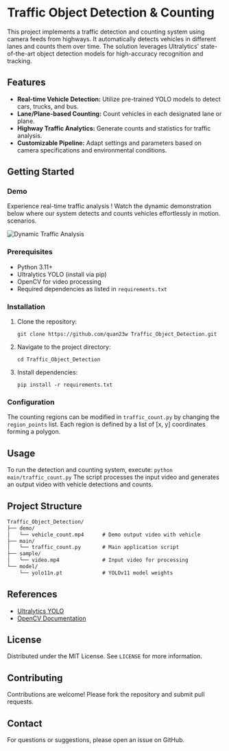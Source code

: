 # Traffic Object Detection & Counting

This project implements a traffic detection and counting system using camera feeds from highways. It automatically detects vehicles in different lanes and counts them over time. The solution leverages Ultralytics' state-of-the-art object detection models for high-accuracy recognition and tracking.

## Features

- **Real-time Vehicle Detection:** Utilize pre-trained YOLO models to detect cars, trucks, and bus.
- **Lane/Plane-based Counting:** Count vehicles in each designated lane or plane.
- **Highway Traffic Analytics:** Generate counts and statistics for traffic analysis.
- **Customizable Pipeline:** Adapt settings and parameters based on camera specifications and environmental conditions.

## Getting Started

### Demo

Experience real-time traffic analysis ! Watch the dynamic demonstration below where our system detects and counts vehicles effortlessly in motion. scenarios.

![Dynamic Traffic Analysis](demo/vehicle_count.gif)

### Prerequisites

- Python 3.11+
- Ultralytics YOLO (install via pip)
- OpenCV for video processing
- Required dependencies as listed in `requirements.txt`

### Installation

1. Clone the repository:
    ```
    git clone https://github.com/quan23w Traffic_Object_Detection.git
    ```
2. Navigate to the project directory:
    ```
    cd Traffic_Object_Detection
    ```
3. Install dependencies:
    ```
    pip install -r requirements.txt
    ```

### Configuration

The counting regions can be modified in ```traffic_count.py``` by changing the ```region_points``` list. Each region is defined by a list of [x, y] coordinates forming a polygon.

## Usage

To run the detection and counting system, execute:
    ```
    python main/traffic_count.py
    ```
The script processes the input video and generates an output video with vehicle detections and counts.



## Project Structure

```markdown
Traffic_Object_Detection/
├── demo/
│   └── vehicle_count.mp4      # Demo output video with vehicle 
├── main/
│   └── traffic_count.py       # Main application script
├── sample/
│   └── video.mp4              # Input video for processing
└── model/
    └── yolo11n.pt             # YOLOv11 model weights
```

## References

- [Ultralytics YOLO](https://github.com/ultralytics/yolov5)
- [OpenCV Documentation](https://docs.opencv.org/)

## License

Distributed under the MIT License. See `LICENSE` for more information.

## Contributing

Contributions are welcome! Please fork the repository and submit pull requests.

## Contact

For questions or suggestions, please open an issue on GitHub.

